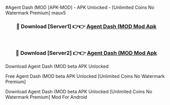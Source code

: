#Agent Dash (MOD [APK-MOD] - APK Unlocked - [Unlimited Coins No Watermark Premium] maux5



<div align="center">

<h3>🔴 Download [Server1] 👉👉 <a href="https://momento.my/?title=Agent_Dash_(MOD">Agent Dash (MOD Mod Apk</a></h3><br>

<h3>🔴 Download [Server2] 👉👉 <a href="https://momento.my/?title=Agent_Dash_(MOD">Agent Dash (MOD Mod Apk</a></h3>
</div>



Download Agent Dash (MOD beta APK Unlocked

Free Agent Dash (MOD beta APK Unlocked [Unlimited Coins No Watermark Premium]

Download Agent Dash (MOD beta APK Unlocked [Unlimited Coins No Watermark Premium] Mod For Android
